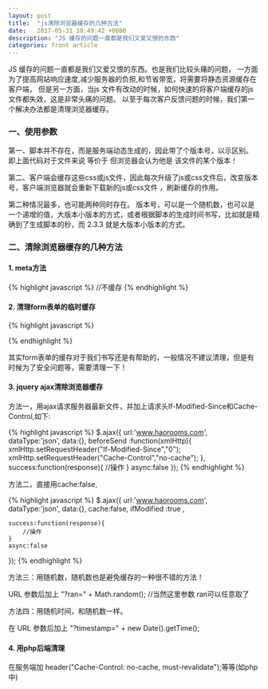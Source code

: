 ```yaml
---
layout: post
title:  "js清除浏览器缓存的几种方法"
date:   2017-05-31 10:49:42 +0800
description: "JS 缓存的问题一直都是我们又爱又恨的东西"
categories: front article
---
```


JS 缓存的问题一直都是我们又爱又恨的东西。也是我们比较头痛的问题， 一方面为了提高网站响应速度,减少服务器的负担,和节省带宽，将需要将静态资源缓存在客户端， 但是另一方面，当js 文件有改动的时候，如何快速的将客户端缓存的js文件都失效，这是非常头痛的问题。 以至于每次客户反馈问题的时候，我们第一个解决办法都是清理浏览器缓存。

### 一、使用参数

第一、脚本并不存在，而是服务端动态生成的，因此带了个版本号，以示区别。 即上面代码对于文件来说 等价于 但浏览器会认为他是 该文件的某个版本！ 

第二、客户端会缓存这些css或js文件，因此每次升级了js或css文件后，改变版本号，客户端浏览器就会重新下载新的js或css文件 ，刷新缓存的作用。 

第二种情况最多，也可能两种同时存在。 
版本号，可以是一个随机数，也可以是一个递增的值，大版本小版本的方式，或者根据脚本的生成时间书写，比如就是精确到了生成脚本的秒，而 2.3.3 就是大版本小版本的方式。

### 二、清除浏览器缓存的几种方法

#### 1. meta方法

{% highlight javascript %}
//不缓存
<META HTTP-EQUIV="pragma" CONTENT="no-cache"> 
<META HTTP-EQUIV="Cache-Control" CONTENT="no-cache, must-revalidate"> 
<META HTTP-EQUIV="expires" CONTENT="0">
{% endhighlight %}

#### 2. 清理form表单的临时缓存

{% highlight javascript %}
<body onLoad="javascript:document.yourFormName.reset()">
{% endhighlight %}

其实form表单的缓存对于我们书写还是有帮助的，一般情况不建议清理，但是有时候为了安全问题等，需要清理一下！

#### 3. jquery ajax清除浏览器缓存

方法一，用ajax请求服务器最新文件，并加上请求头If-Modified-Since和Cache-Control,如下:

{% highlight javascript %}
$.ajax({
    url:'www.haorooms.com',
    dataType:'json',
    data:{},
    beforeSend :function(xmlHttp){ 
	    xmlHttp.setRequestHeader("If-Modified-Since","0"); 
	    xmlHttp.setRequestHeader("Cache-Control","no-cache");
    },
    success:function(response){
        //操作
    }
    async:false
});
{% endhighlight %}

方法二，直接用cache:false,

{% highlight javascript %}
$.ajax({
    url:'www.haorooms.com',
    dataType:'json',
    data:{},
    cache:false, 
    ifModified :true ,

    success:function(response){
        //操作
    }
    async:false
});
{% endhighlight %}

方法三：用随机数，随机数也是避免缓存的一种很不错的方法！

URL 参数后加上 "?ran=" + Math.random(); //当然这里参数 ran可以任意取了

方法四：用随机时间，和随机数一样。

在 URL 参数后加上 "?timestamp=" + new Date().getTime(); 

#### 4. 用php后端清理

在服务端加 header("Cache-Control: no-cache, must-revalidate");等等(如php中)

